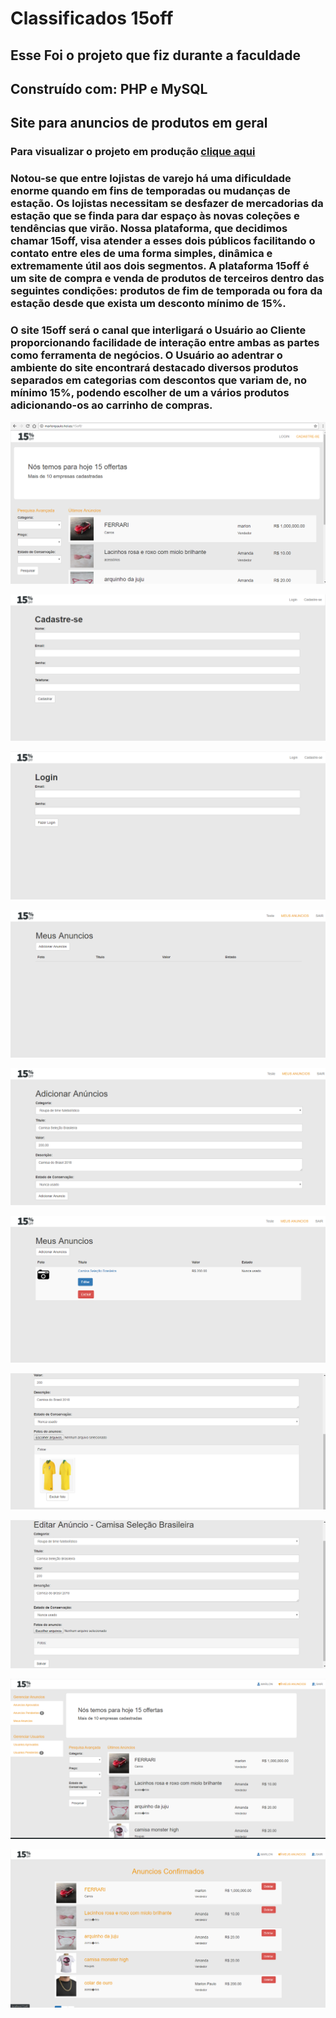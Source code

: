 # Classificados 15off

## Esse Foi o projeto que fiz durante a faculdade

## Construído com: PHP e MySQL

## Site para anuncios de produtos em geral
### Para visualizar o projeto em produção [clique aqui](https://rucri.com/15off/)

### Notou-se que entre lojistas de varejo há uma dificuldade enorme quando em fins de temporadas ou mudanças de estação. Os lojistas necessitam se desfazer de mercadorias da estação que se finda para dar espaço às novas coleções e tendências que virão. Nossa plataforma, que decidimos chamar 15off, visa atender a esses dois públicos facilitando o contato entre eles de uma forma simples, dinâmica e extremamente útil aos dois segmentos. A plataforma 15off é um site de compra e venda de produtos de terceiros dentro das seguintes condições: produtos de fim de temporada ou fora da estação desde que exista um desconto mínimo de 15%.

### O site 15off será o canal que interligará o Usuário ao Cliente proporcionando facilidade de interação entre ambas as partes como ferramenta de negócios. O Usuário ao adentrar o ambiente do site encontrará destacado diversos produtos separados em categorias com descontos que variam de, no mínimo 15%, podendo escolher de um a vários produtos adicionando-os ao carrinho de compras.

![](https://github.com/Marlon-Paulo-da-Silva/15off/blob/master/files/images/tela1.png)

![](https://github.com/Marlon-Paulo-da-Silva/15off/blob/master/files/images/tela2.png)

![](https://github.com/Marlon-Paulo-da-Silva/15off/blob/master/files/images/tela3.png)

![](https://github.com/Marlon-Paulo-da-Silva/15off/blob/master/files/images/tela5.png)

![](https://github.com/Marlon-Paulo-da-Silva/15off/blob/master/files/images/tela6.png)

![](https://github.com/Marlon-Paulo-da-Silva/15off/blob/master/files/images/tela7.png)

![](https://github.com/Marlon-Paulo-da-Silva/15off/blob/master/files/images/tela8.png)

![](https://github.com/Marlon-Paulo-da-Silva/15off/blob/master/files/images/tela10.png)

![](https://github.com/Marlon-Paulo-da-Silva/15off/blob/master/files/images/tela9.PNG)

![](https://github.com/Marlon-Paulo-da-Silva/15off/blob/master/files/images/tela12.PNG)
